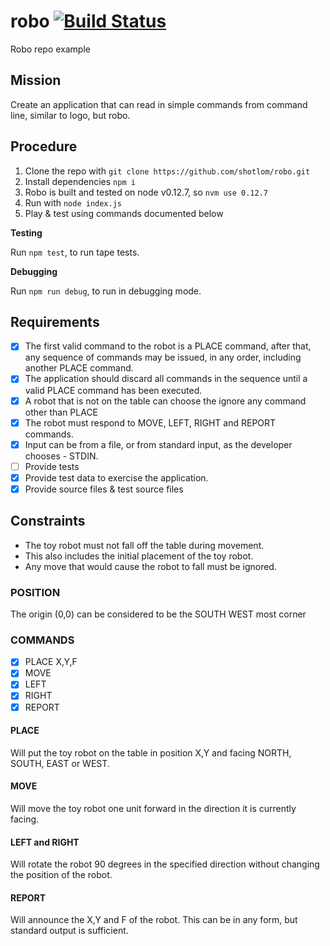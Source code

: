 # robo [![Build Status](https://travis-ci.org/shotlom/robo.svg?branch=master)](https://travis-ci.org/shotlom/robo)

Robo repo example

## Mission
Create an application that can read in simple commands from command line, similar to logo, but robo.

## Procedure

1. Clone the repo with `git clone https://github.com/shotlom/robo.git`
2. Install dependencies `npm i`
3. Robo is built and tested on node v0.12.7, so `nvm use 0.12.7`
4. Run with `node index.js`
5. Play & test using commands documented below

**Testing**

Run `npm test`, to run tape tests.

**Debugging**

Run `npm run debug`, to run in debugging mode.

## Requirements
- [x] The first valid command to the robot is a PLACE command, after that, any sequence of commands may be issued, in any order, including another PLACE 
command. 
- [x] The application should discard all commands in the sequence until a valid PLACE command has been executed.
- [x] A robot that is not on the table can choose the ignore any command other than PLACE
- [x] The robot must respond to MOVE, LEFT, RIGHT and REPORT commands.
- [x] Input can be from a file, or from standard input, as the developer chooses - STDIN.
- [ ] Provide tests
- [x] Provide test data to exercise the application.
- [x] Provide source files & test source files

## Constraints
* The toy robot must not fall off the table during movement. 
* This also includes the initial placement of the toy robot. 
* Any move that would cause the robot to fall must be ignored.

### POSITION

The origin (0,0) can be considered to be the SOUTH WEST most corner

### COMMANDS
- [x] PLACE X,Y,F
- [x] MOVE
- [x] LEFT
- [x] RIGHT
- [x] REPORT

#### PLACE 
Will put the toy robot on the table in position X,Y and facing NORTH, SOUTH, EAST or WEST. 

#### MOVE 
Will move the toy robot one unit forward in the direction it is currently facing.

#### LEFT and RIGHT 
Will rotate the robot 90 degrees in the specified direction without changing the position of the robot.

#### REPORT 
Will announce the X,Y and F of the robot. This can be in any form, but standard output is sufficient.

